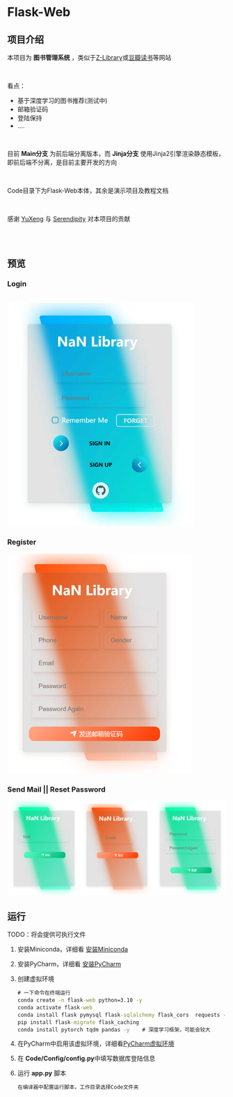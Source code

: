 # Flask-Web

## 项目介绍

本项目为 **图书管理系统** ，类似于[Z-Library](https://z-library.cc/)或[豆瓣读书](https://book.douban.com/)等网站

</br>

看点：

* 基于深度学习的图书推荐(测试中)
* 邮箱验证码
* 登陆保持
* ....

</br>

目前 **Main分支** 为前后端分离版本，而 **Jinja分支** 使用Jinja2引擎渲染静态模板，即前后端不分离，是目前主要开发的方向

</br>

Code目录下为Flask-Web本体，其余是演示项目及教程文档

</br>

感谢  [YuXeng](https://github.com/YusJade) 与 [Serendipity](https://github.com/Serendipity-hjn) 对本项目的贡献

</br>

</br>



## 预览

### Login

</br>

<img src="Docs/assets/Login.gif" alt="Login" style="zoom: 67%;" />

</br>

### Register

<img src="Docs/assets/Register.gif" alt="Register" style="zoom:67%;" />

</br>

### Send Mail || Reset Password

<img src="Docs/assets/image-20240610231141776.png" alt="image-20240610231141776" style="zoom: 50%;" />

</br>

## 运行

TODO：将会提供可执行文件

1. 安装Miniconda，详细看 [安装Miniconda](./Docs/环境配置.md#安装Miniconda)

2. 安装PyCharm，详细看 [安装PyCharm](./Docs/环境配置.md#安装PyCharm)

3. 创建虚拟环境

    ```cmd
    # 一下命令在终端运行
    conda create -n flask-web python=3.10 -y
    conda activate flask-web
    conda install flask pymysql flask-sqlalchemy flask_cors  requests -y 
    pip install flask-migrate flask_caching
    conda install pytorch tqdm pandas -y 	# 深度学习框架，可能会较大
    ```

4. 在PyCharm中启用该虚拟环境，详细看[PyCharm虚拟环境](./Docs/环境配置.md#在PyCharm内添加虚拟环境)

5. 在 **Code/Config/config.py**中填写数据库登陆信息

6. 运行 **app.py** 脚本

    ```cmd
    在编译器中配置运行脚本，工作目录选择Code文件夹
    ```













